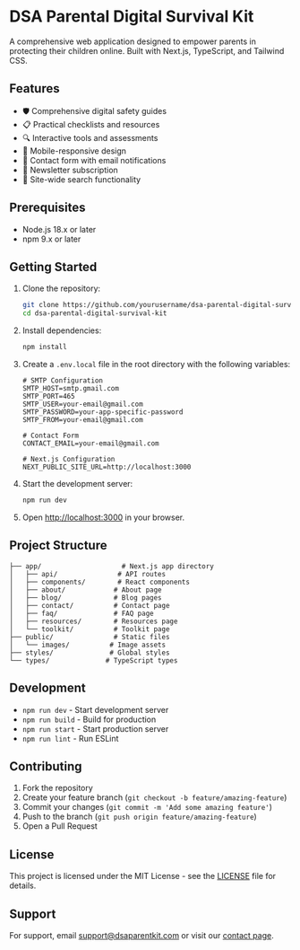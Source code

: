 # DSA Parental Digital Survival Kit

A comprehensive web application designed to empower parents in protecting their children online. Built with Next.js, TypeScript, and Tailwind CSS.

## Features

- 🛡️ Comprehensive digital safety guides
- 📋 Practical checklists and resources
- 🔍 Interactive tools and assessments
- 📱 Mobile-responsive design
- 📧 Contact form with email notifications
- 📰 Newsletter subscription
- 🔎 Site-wide search functionality

## Prerequisites

- Node.js 18.x or later
- npm 9.x or later

## Getting Started

1. Clone the repository:
   ```bash
   git clone https://github.com/yourusername/dsa-parental-digital-survival-kit.git
   cd dsa-parental-digital-survival-kit
   ```

2. Install dependencies:
   ```bash
   npm install
   ```

3. Create a `.env.local` file in the root directory with the following variables:
   ```
   # SMTP Configuration
   SMTP_HOST=smtp.gmail.com
   SMTP_PORT=465
   SMTP_USER=your-email@gmail.com
   SMTP_PASSWORD=your-app-specific-password
   SMTP_FROM=your-email@gmail.com

   # Contact Form
   CONTACT_EMAIL=your-email@gmail.com

   # Next.js Configuration
   NEXT_PUBLIC_SITE_URL=http://localhost:3000
   ```

4. Start the development server:
   ```bash
   npm run dev
   ```

5. Open [http://localhost:3000](http://localhost:3000) in your browser.

## Project Structure

```
├── app/                    # Next.js app directory
│   ├── api/               # API routes
│   ├── components/        # React components
│   ├── about/            # About page
│   ├── blog/             # Blog pages
│   ├── contact/          # Contact page
│   ├── faq/              # FAQ page
│   ├── resources/        # Resources page
│   └── toolkit/          # Toolkit page
├── public/               # Static files
│   └── images/          # Image assets
├── styles/              # Global styles
└── types/              # TypeScript types
```

## Development

- `npm run dev` - Start development server
- `npm run build` - Build for production
- `npm run start` - Start production server
- `npm run lint` - Run ESLint

## Contributing

1. Fork the repository
2. Create your feature branch (`git checkout -b feature/amazing-feature`)
3. Commit your changes (`git commit -m 'Add some amazing feature'`)
4. Push to the branch (`git push origin feature/amazing-feature`)
5. Open a Pull Request

## License

This project is licensed under the MIT License - see the [LICENSE](LICENSE) file for details.

## Support

For support, email support@dsaparentkit.com or visit our [contact page](http://localhost:3000/contact). 